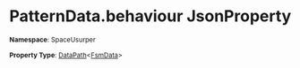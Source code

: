 # PatternData.behaviour JsonProperty

<small>**Namespace**: SpaceUsurper</small>

<small>**Property Type**: [DataPath](../DataPath-1.md)&lt;[FsmData](../FsmData.md)&gt;</small>

